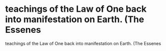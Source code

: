 # teachings of the Law of One back into manifestation on Earth. (The Essenes

teachings of the Law of One back into manifestation on Earth. (The Essenes